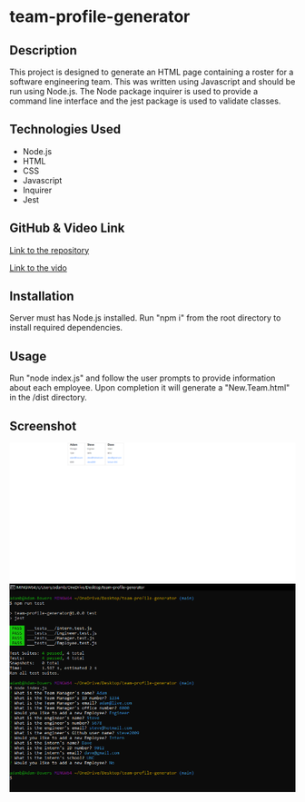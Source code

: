 # team-profile-generator

## Description

This project is designed to generate an HTML page containing a roster for a software engineering team.  This was written using Javascript and should be run using Node.js.  The Node package inquirer is used to provide a command line interface and the jest package is used to validate classes.

## Technologies Used
 * Node.js
 * HTML
 * CSS
 * Javascript
 * Inquirer
 * Jest

 ## GitHub & Video Link

 [Link to the repository](https://github.com/adambowers09/team-profile-generator)

 [Link to the vido](https://drive.google.com/file/d/1eAP_TuIYaIrDhDUG0EiAQIOUEWC-Syub/view)

 ## Installation

 Server must has Node.js installed.  Run "npm i" from the root directory to install required dependencies.

 ## Usage

 Run "node index.js" and follow the user prompts to provide information about each employee.  Upon completion it will generate a "New.Team.html" in the /dist directory.

 ## Screenshot
 ![application screenshot](./images/screencapture01.png)
 ![application screenshot](./images/snippet01.PNG)